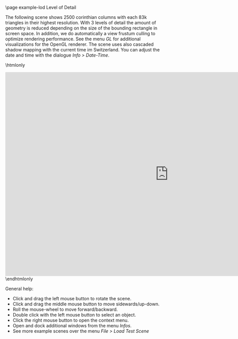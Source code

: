 \page example-lod Level of Detail

The following scene shows 2500 corinthian columns with each 83k triangles in their highest resolution. 
With 3 levels of detail the amount of geometry is reduced depending on the size of the bounding rectangle in screen space. 
In addition, we do automatically a view frustum culling to optimize rendering performance.
See the menu *GL* for additional visualizations for the OpenGL renderer.
The scene uses also cascaded shadow mapping with the current time im Switzerland. 
You can adjust the date and time with the dialogue *Info > Date-Time*.

\htmlonly
<iframe src="https://pallas.ti.bfh.ch/slproject?scene=92" width="1024" height="640" frameBorder="0"></iframe>
\endhtmlonly

General help:
<ul>
  <li>Click and drag the left mouse button to rotate the scene.</li>
  <li>Click and drag the middle mouse button to move sidewards/up-down.</li>
  <li>Roll the mouse-wheel to move forward/backward.</li>
  <li>Double click with the left mouse button to select an object.</li>
  <li>Click the right mouse button to open the context menu.</li>
  <li>Open and dock additional windows from the menu <em>Infos</em>.</li>
  <li>See more example scenes over the menu <em>File > Load Test Scene</em></li>
</ul>